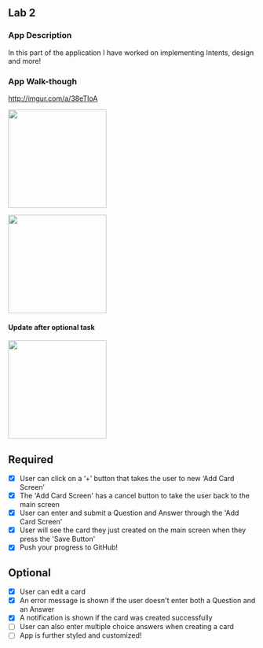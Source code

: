 
## Lab 2

### App Description
In this part of the application I have worked on implementing Intents, design and more!

### App Walk-though
http://imgur.com/a/38eTloA

<img src="http://imgur.com/a/38eTloA.gif" width=200><br>

<img src="https://i.imgur.com/DZofl3J.gif" width=200><br>

#### Update after optional task

<img src="http://imgur.com/a/38eTloA.gif" width=200><br>

## Required
- [x] User can click on a ‘+’ button that takes the user to new ‘Add Card Screen’
- [x] The 'Add Card Screen' has a cancel button to take the user back to the main screen
- [x] User can enter and submit a Question and Answer through the 'Add Card Screen'
- [x] User will see the card they just created on the main screen when they press the 'Save Button'
- [x] Push your progress to GitHub!

## Optional
- [x] User can edit a card
- [x] An error message is shown if the user doesn't enter both a Question and an Answer
- [x] A notification is shown if the card was created successfully
- [ ] User can also enter multiple choice answers when creating a card
- [ ] App is further styled and customized!
